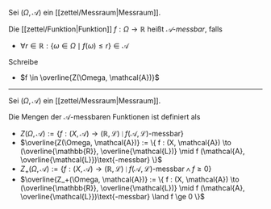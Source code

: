 Sei $(\Omega, \mathcal{A})$ ein [[zettel/Messraum|Messraum]].

Die [[zettel/Funktion|Funktion]] $f : \Omega \to \mathbb{R}$ heißt *$\mathcal{A}$-messbar*, falls
- $\forall r \in \mathbb{R} : \{ \omega \in \Omega \mid f(\omega) \le r \} \in \mathcal{A}$

Schreibe
- $f \in \overline{Z(\Omega, \mathcal{A})}$

---

Sei $(\Omega, \mathcal{A})$ ein [[zettel/Messraum|Messraum]].

Die Mengen der $\mathcal{A}$-messbaren Funktionen ist definiert als
- $Z(\Omega, \mathcal{A}) := \{ f : (X, \mathcal{A}) \to (\mathbb{R}, \mathcal{L}) \mid f (\mathcal{A}, \mathcal{L})\text{-messbar} \}$
- $\overline{Z(\Omega, \mathcal{A})} := \{ f : (X, \mathcal{A}) \to (\overline{\mathbb{R}}, \overline{\mathcal{L})} \mid f (\mathcal{A}, \overline{\mathcal{L}})\text{-messbar} \}$
- $Z_+(\Omega, \mathcal{A}) := \{ f : (X, \mathcal{A}) \to (\mathbb{R}, \mathcal{L}) \mid f (\mathcal{A}, \mathcal{L})\text{-messbar} \land f \ge 0 \}$
- $\overline{Z_+(\Omega, \mathcal{A})} := \{ f : (X, \mathcal{A}) \to (\overline{\mathbb{R}}, \overline{\mathcal{L})} \mid f (\mathcal{A}, \overline{\mathcal{L}})\text{-messbar} \land f \ge 0 \}$